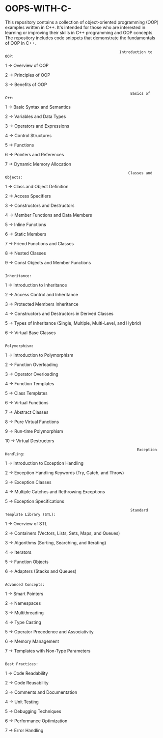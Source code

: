 # OOPS-WITH-C-
This repository contains a collection of object-oriented programming (OOP)  examples written in C++. It's intended for those who are interested in learning or improving their skills in C++ programming and OOP concepts.  The repository includes  code snippets that demonstrate the fundamentals of OOP in C++.


                                                        Introduction to OOP:

1 -> Overview of OOP

2 -> Principles of OOP

3 -> Benefits of OOP

                                                             Basics of C++:
                                                             
1 -> Basic Syntax and Semantics

2 -> Variables and Data Types

3 -> Operators and Expressions

4 -> Control Structures

5 -> Functions

6 -> Pointers and References

7 -> Dynamic Memory Allocation

                                                           
                                                            Classes and Objects:

1 -> Class and Object Definition

2 -> Access Specifiers

3 -> Constructors and Destructors

4 -> Member Functions and Data Members

5 -> Inline Functions

6 -> Static Members

7 -> Friend Functions and Classes

8 -> Nested Classes

9 -> Const Objects and Member Functions

                    
                                                               Inheritance:

1 -> Introduction to Inheritance

2 -> Access Control and Inheritance

3 -> Protected Members Inheritance

4 -> Constructors and Destructors in Derived Classes

5 -> Types of Inheritance (Single, Multiple, Multi-Level, and Hybrid)

6 -> Virtual Base Classes


                                                                 Polymorphism:

1 -> Introduction to Polymorphism

2 -> Function Overloading

3 -> Operator Overloading

4 -> Function Templates

5 -> Class Templates

6 -> Virtual Functions

7 -> Abstract Classes

8 -> Pure Virtual Functions

9 -> Run-time Polymorphism

10 -> Virtual Destructors

 
                                                                Exception Handling:

1 -> Introduction to Exception Handling

2 -> Exception Handling Keywords (Try, Catch, and Throw)

3 -> Exception Classes

4 -> Multiple Catches and Rethrowing Exceptions

5 -> Exception Specifications


                                                             Standard Template Library (STL):
                                                             
1 -> Overview of STL

2 -> Containers (Vectors, Lists, Sets, Maps, and Queues)

3 -> Algorithms (Sorting, Searching, and Iterating)

4 -> Iterators

5 -> Function Objects

6 -> Adapters (Stacks and Queues)


                                                                          Advanced Concepts:

1 -> Smart Pointers

2 -> Namespaces

3 -> Multithreading

4 -> Type Casting

5 -> Operator Precedence and Associativity

6 -> Memory Management

7 -> Templates with Non-Type Parameters


                                                                                Best Practices:

1 -> Code Readability

2 -> Code Reusability

3 -> Comments and Documentation

4 -> Unit Testing

5 -> Debugging Techniques

6 -> Performance Optimization

7 -> Error Handling

